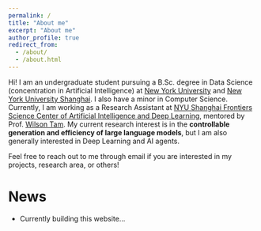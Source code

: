 ```yaml
---
permalink: /
title: "About me"
excerpt: "About me"
author_profile: true
redirect_from: 
  - /about/
  - /about.html
---
```


Hi! I am an undergraduate student pursuing a B.Sc. degree in Data Science (concentration in Artificial Intelligence) at [New York University](https://nyu.edu) and [New York University Shanghai](https://shanghai.nyu.edu). I also have a minor in Computer Science. Currently, I am working as a Research Assistant at [NYU Shanghai Frontiers Science Center of Artificial Intelligence and Deep Learning](https://dail.shanghai.nyu.edu/), mentored by Prof. [Wilson Tam](https://shanghai.nyu.edu/academics/faculty/directory/yik-cheung-wilson-tam). My current research interest is in the **controllable generation and efficiency of large language models**, but I am also generally interested in Deep Learning and AI agents.

Feel free to reach out to me through email if you are interested in my projects, research area, or others!

News
======

* Currently building this website...
